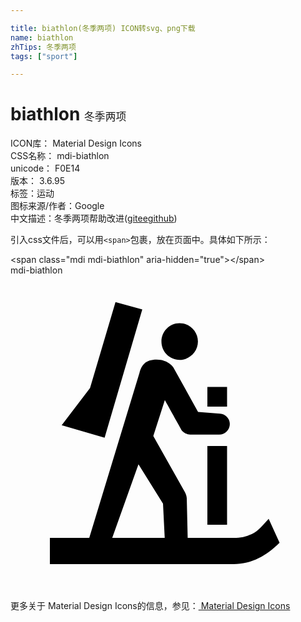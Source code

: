 ```yaml
---

title: biathlon(冬季两项) ICON转svg、png下载
name: biathlon
zhTips: 冬季两项
tags: ["sport"]

---
```


# biathlon  <small style="font-size: 60%;font-weight: 100">冬季两项</small>


<div class="detail-page">
<p>
<span>
ICON库：
<span class="badge-secondary badge">Material Design Icons</span> 
</span>
<br/>
<span>
CSS名称：
<span class="badge-secondary badge">mdi-biathlon</span> 
</span>
<br/>
<span>
unicode：
<span class="badge-secondary badge">F0E14</span> 
<copy-btn content='F0E14' btn-title=""></copy-btn>
<copy-btn :content='String.fromCodePoint(parseInt("F0E14", 16))' btn-title="复制U"></copy-btn>
</span>
<br/>
<span>
版本：
<span class="badge-secondary badge">3.6.95</span> 
</span><br/><span>标签：<span class="badge-light badge"><router-link to="/tags/sport.html">运动</router-link></span></span>
<br/>
<span>图标来源/作者：<span class="badge-light badge">Google</span></span> 
<br/>
<span class="zh-detail">中文描述：<span class="badge-primary badge">冬季两项</span><span class="help-link"><span>帮助改进</span>(<a href="https://gitee.com/liuwave/icon-helper/edit/master/json/material/biathlon.json" target="_blank" rel="noopener noreferrer">gitee</a><a href="https://github.com/liuwave/icon-helper/edit/master/json/material/biathlon.json" target="_blank" rel="noopener noreferrer">github</a></span>)</span><br/>
</p>
</div>
<div class="alert alert-dark">
  <i class="mdi mdi-biathlon mdi-48px"></i>
  <i class="mdi mdi-biathlon mdi-36px"></i>
  <i class="mdi mdi-biathlon mdi-24px"></i>
  <i class="mdi mdi-biathlon mdi-18px"></i>
</div>
<div>
  <p>引入css文件后，可以用<code>&lt;span&gt;</code>包裹，放在页面中。具体如下所示：    
  </p>
  <div class="alert alert-primary" style="font-size: 14px">
    &lt;span class="mdi mdi-biathlon" aria-hidden="true"&gt;&lt;/span&gt;
    <copy-btn content='<span class="mdi mdi-biathlon" aria-hidden="true"></span>'></copy-btn>
  </div>
  <div class="alert alert-secondary">
    <i class="mdi mdi-biathlon"
    style="font-size: 24px"
    aria-hidden="true"></i> mdi-biathlon
    <copy-btn content="mdi-biathlon" btn-title="复制图标名称"></copy-btn>
  </div>
</div>
<div id="svg" class="svg-wrap">
<svg xmlns="http://www.w3.org/2000/svg" viewBox="0 0 24 24"><path d="M12.88,3.64C13.65,3.64 14.28,4.27 14.28,5.04C14.28,5.81 13.65,6.44 12.88,6.44C12.11,6.44 11.5,5.81 11.5,5.04C11.5,4.27 12.11,3.64 12.88,3.64M15,13H16.5V19H15V13M15,8.5H16.5V10H15V8.5M10.04,2.6L8,2.04L6.06,8.58L3.9,11.42L7.17,12.37L10.04,2.6M19.67,18.55C19.31,18.93 18.88,19.5 18.4,19.7C17.91,19.92 17.54,20 17,20H13.5L13.43,17C13.42,16.83 13.37,16.67 13.28,16.5L10.88,12.24L11.76,9.5C12.34,10.55 13,11.73 13.06,11.83C13.21,12 13.45,12.13 13.69,12.13H15.9A0.81,0.81 0 0,0 16.71,11.32C16.71,10.9 16.38,10.56 15.96,10.53L14.29,10.4L12.4,7C12.4,7 12,6.42 11.14,6.42C10.27,6.42 10,6.84 9.83,7.42L6,20H3V22H17C18.37,22 19.53,21.34 20.5,20.37L19.67,18.55M9.75,14.39L11.62,17.39L11.75,20H7.75L9.75,14.39Z" /></svg>
</div>
<detail full-name='mdi-biathlon'></detail>
    
<div><p>更多关于 Material Design Icons的信息，参见：<a target="_blank" href="https://iconhelper.cn/material.html"> Material Design Icons</a>
</p></div>
